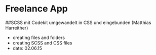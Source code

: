 Freelance App
===========================

##SCSS mit Codekit umgewandelt in CSS und eingebunden (Matthias Harreither)

- creating files and folders
- creating SCSS and CSS files
- date: 02.06.15
